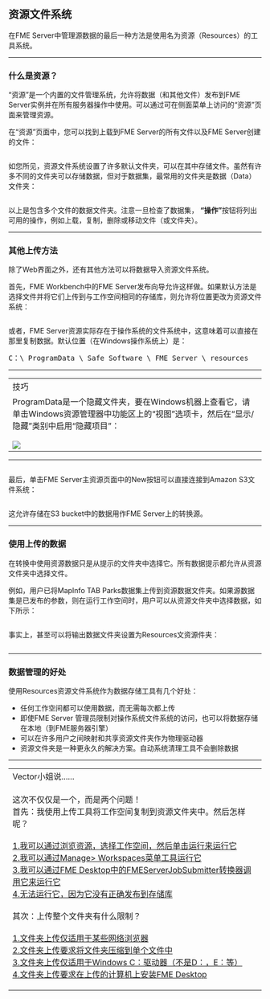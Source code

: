   <div id="readme" class="readme blob instapaper_body">
    <article class="markdown-body entry-content" itemprop="text"><h2><a id="user-content-the-resources-file-system" class="anchor" aria-hidden="true" href="./2.06.ResourceFilesystem.md#the-resources-file-system"></a><font style="vertical-align: inherit;"><font style="vertical-align: inherit;">资源文件系统</font></font></h2>
<p><font style="vertical-align: inherit;"><font style="vertical-align: inherit;">在FME Server中管理源数据的最后一种方法是使用名为资源（Resources）的工具系统。</font></font></p>
<hr>
<h3><a id="user-content-what-are-resources" class="anchor" aria-hidden="true" href="./2.06.ResourceFilesystem.md#what-are-resources"></a><font style="vertical-align: inherit;"><font style="vertical-align: inherit;">什么是资源？</font></font></h3>
<p><font style="vertical-align: inherit;"><font style="vertical-align: inherit;">“资源”是一个内置的文件管理系统，允许将数据（和其他文件）发布到FME Server实例并在所有服务器操作中使用。</font><font style="vertical-align: inherit;">可以通过可在侧面菜单上访问的“资源”页面来管理资源。</font></font></p>
<p><font style="vertical-align: inherit;"><font style="vertical-align: inherit;">在“资源”页面中，您可以找到上载到FME Server的所有文件以及FME Server创建的文件：</font></font></p>
<p><a target="_blank" rel="noopener noreferrer" href="./Images/Img2.017.ResourcesHome.png"><img src="./Images/Img2.017.ResourcesHome.png" alt="" style="max-width:100%;"></a></p>
<p><font style="vertical-align: inherit;"><font style="vertical-align: inherit;">如您所见，资源文件系统设置了许多默认文件夹，可以在其中存储文件。</font><font style="vertical-align: inherit;">虽然有许多不同的文件夹可以存储数据，但对于数据集，最常用的文件夹是数据（Data）文件夹：</font></font></p>
<p><a target="_blank" rel="noopener noreferrer" href="./Images/Img2.018.ResourcesDataFolder.png"><img src="./Images/Img2.018.ResourcesDataFolder.png" alt="" style="max-width:100%;"></a></p>
<p><font style="vertical-align: inherit;"><font style="vertical-align: inherit;">以上是包含多个文件的数据文件夹。</font><font style="vertical-align: inherit;">注意一旦检查了数据集， </font></font><strong><font style="vertical-align: inherit;"><font style="vertical-align: inherit;">“操作”</font></font></strong><font style="vertical-align: inherit;"><font style="vertical-align: inherit;">按钮将列出可用的操作，例如上载，复制，删除或移动文件（或文件夹）。</font></font></p>
<hr>
<h3><a id="user-content-other-upload-methods" class="anchor" aria-hidden="true" href="./2.06.ResourceFilesystem.md#other-upload-methods"></a><font style="vertical-align: inherit;"><font style="vertical-align: inherit;">其他上传方法</font></font></h3>
<p><font style="vertical-align: inherit;"><font style="vertical-align: inherit;">除了Web界面之外，还有其他方法可以将数据导入资源文件系统。</font></font></p>
<p><font style="vertical-align: inherit;"><font style="vertical-align: inherit;">首先，FME Workbench中的FME Server发布向导允许这样做。</font><font style="vertical-align: inherit;">如果默认方法是选择文件并将它们上传到与工作空间相同的存储库，则允许将位置更改为资源文件系统：</font></font></p>
<p><a target="_blank" rel="noopener noreferrer" href="./Images/Img2.019.ResourcesDataPubWiz.png"><img src="./Images/Img2.019.ResourcesDataPubWiz.png" alt="" style="max-width:100%;"></a></p>
<p><font style="vertical-align: inherit;"><font style="vertical-align: inherit;">或者，FME Server资源实际存在于操作系统的文件系统中，这意味着可以直接在那里复制数据。</font><font style="vertical-align: inherit;">默认位置（在Windows操作系统上）是：</font></font></p>
<pre><font style="vertical-align: inherit;"><font style="vertical-align: inherit;">C：\ ProgramData \ Safe Software \ FME Server \ resources
</font></font></pre>
<hr>

<table>
<tbody><tr>
<td>
<i></i><font style="vertical-align: inherit;"><font style="vertical-align: inherit;">
技巧
</font></font></td>
</tr>
<tr>
<td><font style="vertical-align: inherit;"><font style="vertical-align: inherit;">
ProgramData是一个隐藏文件夹，要在Windows机器上查看它，请单击Windows资源管理器中功能区上的“视图”选项卡，然后在“显示/隐藏”类别中启用“隐藏项目”：
</font></font><br><br><a target="_blank" rel="noopener noreferrer" href="./Images/Img2.020.HiddenItems.png"><img src="./Images/Img2.020.HiddenItems.png" style="max-width:100%;"></a>

</td>
</tr>
</tbody></table>
<hr>
<p><a target="_blank" rel="noopener noreferrer" href="./Images/Img2.021.ResourcesDataWindowsFilesys.png"><img src="./Images/Img2.021.ResourcesDataWindowsFilesys.png" alt="" style="max-width:100%;"></a></p>
<p><font style="vertical-align: inherit;"><font style="vertical-align: inherit;">最后，单击FME Server主资源页面中的New按钮可以直接连接到Amazon S3文件系统：</font></font></p>
<p><a target="_blank" rel="noopener noreferrer" href="./Images/Img2.022.ResourcesDataAmazonS3.png"><img src="./Images/Img2.022.ResourcesDataAmazonS3.png" alt="" style="max-width:100%;"></a></p>
<p><font style="vertical-align: inherit;"><font style="vertical-align: inherit;">这允许存储在S3 bucket中的数据用作FME Server上的转换源。</font></font></p>
<hr>
<h3><a id="user-content-using-uploaded-data" class="anchor" aria-hidden="true" href="./2.06.ResourceFilesystem.md#using-uploaded-data"></a><font style="vertical-align: inherit;"><font style="vertical-align: inherit;">使用上传的数据</font></font></h3>
<p><font style="vertical-align: inherit;"><font style="vertical-align: inherit;">在转换中使用资源数据只是从提示的文件夹中选择它。</font><font style="vertical-align: inherit;">所有数据提示都允许从资源文件夹中选择文件。</font></font></p>
<p><font style="vertical-align: inherit;"><font style="vertical-align: inherit;">例如，用户已将MapInfo TAB Parks数据集上传到资源数据文件夹。</font><font style="vertical-align: inherit;">如果源数据集是已发布的参数，则在运行工作空间时，用户可以从资源文件夹中选择数据，如下所示：</font></font></p>
<p><a target="_blank" rel="noopener noreferrer" href="./Images/Img2.023.ResourcesDataSelection.png"><img src="./Images/Img2.023.ResourcesDataSelection.png" alt="" style="max-width:100%;"></a></p>
<p><font style="vertical-align: inherit;"><font style="vertical-align: inherit;">事实上，甚至可以将输出数据文件夹设置为Resources文资源件夹：</font></font></p>
<p><a target="_blank" rel="noopener noreferrer" href="./Images/Img2.024.ResourcesDataOutputFolder.png"><img src="./Images/Img2.024.ResourcesDataOutputFolder.png" alt="" style="max-width:100%;"></a></p>
<hr>
<h3><a id="user-content-benefits-for-data-management" class="anchor" aria-hidden="true" href="./2.06.ResourceFilesystem.md#benefits-for-data-management"></a><font style="vertical-align: inherit;"><font style="vertical-align: inherit;">数据管理的好处</font></font></h3>
<p><font style="vertical-align: inherit;"><font style="vertical-align: inherit;">使用Resources资源文件系统作为数据存储工具有几个好处：</font></font></p>
<ul>
<li><font style="vertical-align: inherit;"><font style="vertical-align: inherit;">任何工作空间都可以使用数据，而无需每次都上传</font></font></li>
<li><font style="vertical-align: inherit;"><font style="vertical-align: inherit;">即使FME Server 管理员限制对操作系统文件系统的访问，也可以将数据存储在本地（到FME服务器引擎）</font></font></li>
<li><font style="vertical-align: inherit;"><font style="vertical-align: inherit;">可以在许多用户之间映射和共享资源文件夹作为物理驱动器</font></font></li>
<li><font style="vertical-align: inherit;"><font style="vertical-align: inherit;">资源文件夹是一种更永久的解决方案。</font><font style="vertical-align: inherit;">自动系统清理工具不会删除数据</font></font></li>
</ul>
<hr>

<table>
<tbody><tr>
<td>
<i></i><font style="vertical-align: inherit;"><font style="vertical-align: inherit;">
Vector小姐说......
</font></font></td>
</tr>
<tr>
<td><font style="vertical-align: inherit;"><font style="vertical-align: inherit;">

这次不仅仅是一个，而是两个问题！
</font></font><br><font style="vertical-align: inherit;"><font style="vertical-align: inherit;">首先：我使用上传工具将工作空间复制到资源文件夹中。</font><font style="vertical-align: inherit;">然后怎样呢？
</font></font><br><br><a href="http://52.73.3.37/fmedatastreaming/Manual/QAResponse2017.fmw?chapter=21&amp;question=7&amp;answer=1&amp;DestDataset_TEXTLINE=C%3A%5CFMEOutput%5CQAResponse.html" rel="nofollow"><font style="vertical-align: inherit;"><font style="vertical-align: inherit;">1.我可以通过浏览资源，选择工作空间，然后单击运行来运行它</font></font></a>
<br><a href="http://52.73.3.37/fmedatastreaming/Manual/QAResponse2017.fmw?chapter=21&amp;question=7&amp;answer=2&amp;DestDataset_TEXTLINE=C%3A%5CFMEOutput%5CQAResponse.html" rel="nofollow"><font style="vertical-align: inherit;"><font style="vertical-align: inherit;">2.我可以通过Manage&gt; Workspaces菜单工具运行它</font></font></a>
<br><a href="http://52.73.3.37/fmedatastreaming/Manual/QAResponse2017.fmw?chapter=21&amp;question=7&amp;answer=3&amp;DestDataset_TEXTLINE=C%3A%5CFMEOutput%5CQAResponse.html" rel="nofollow"><font style="vertical-align: inherit;"><font style="vertical-align: inherit;">3.我可以通过FME Desktop中的FMEServerJobSubmitter转换器调用它来运行它 </font></font></a>
<br><a href="http://52.73.3.37/fmedatastreaming/Manual/QAResponse2017.fmw?chapter=21&amp;question=7&amp;answer=4&amp;DestDataset_TEXTLINE=C%3A%5CFMEOutput%5CQAResponse.html" rel="nofollow"><font style="vertical-align: inherit;"><font style="vertical-align: inherit;">4.无法运行它，因为它没有正确发布到存储库</font></font></a><br><br><font style="vertical-align: inherit;"><font style="vertical-align: inherit;">其次：上传整个文件夹有什么限制？
</font></font><br><br><a href="http://52.73.3.37/fmedatastreaming/Manual/QAResponse2017.fmw?chapter=21&amp;question=8&amp;answer=1&amp;DestDataset_TEXTLINE=C%3A%5CFMEOutput%5CQAResponse.html" rel="nofollow"><font style="vertical-align: inherit;"><font style="vertical-align: inherit;">1.文件夹上传仅适用于某些网络浏览器</font></font></a>
<br><a href="http://52.73.3.37/fmedatastreaming/Manual/QAResponse2017.fmw?chapter=21&amp;question=8&amp;answer=2&amp;DestDataset_TEXTLINE=C%3A%5CFMEOutput%5CQAResponse.html" rel="nofollow"><font style="vertical-align: inherit;"><font style="vertical-align: inherit;">2.文件夹上传要求将文件夹压缩到单个文件中</font></font></a>
<br><a href="http://52.73.3.37/fmedatastreaming/Manual/QAResponse2017.fmw?chapter=21&amp;question=8&amp;answer=3&amp;DestDataset_TEXTLINE=C%3A%5CFMEOutput%5CQAResponse.html" rel="nofollow"><font style="vertical-align: inherit;"><font style="vertical-align: inherit;">3.文件夹上传仅适用于Windows C：驱动器（不是D：，E：等）</font></font></a>
<br><a href="http://52.73.3.37/fmedatastreaming/Manual/QAResponse2017.fmw?chapter=21&amp;question=8&amp;answer=4&amp;DestDataset_TEXTLINE=C%3A%5CFMEOutput%5CQAResponse.html" rel="nofollow"><font style="vertical-align: inherit;"><font style="vertical-align: inherit;">4.文件夹上传要求在上传的计算机上安装FME Desktop</font></font></a>

</td>
</tr>
</tbody></table>
</article>
  </div>
